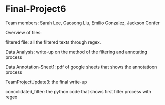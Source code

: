 # Final-Project6
Team members: 
Sarah Lee,
Gaosong Liu,
Emilio Gonzalez,
Jackson Confer

Overview of files: 

filtered file: all the filtered texts through regex. 

Data Analysis: write-up on the method of the filtering and annotating process 

Data Annotation-Sheet1: pdf of google sheets that shows the annotatioon process

TeamProjectUpdate3: the final write-up 

concolidated_filter: the python code that shows first filter process with regex
